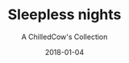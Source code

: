 ---
title: "Sleepless nights"
subtitle: "A ChilledCow's Collection"
customForwardUrl: "https://www.youtube.com/watch?v=hWUWXqa1w1Q"
displayImg: "https://img.youtube.com/vi/hWUWXqa1w1Q/0.jpg"
date: "2018-01-04"
newTab: true 
---